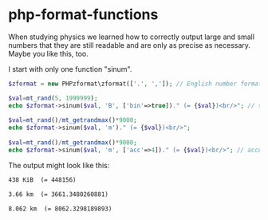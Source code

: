 # php-format-functions
When studying physics we learned how to correctly output large and small numbers that they are still readable and are only as precise as necessary. Maybe you like this, too.

I start with only one function "sinum".

```php
$zformat = new PHPzformat\zformat(['.', ',']); // English number format

$val=mt_rand(5, 1999999); 
echo $zformat->sinum($val, 'B', ['bin'=>true])." (= {$val})<br/>"; // set to binary instead of si prefices
 
$val=mt_rand()/mt_getrandmax()*9000; 
echo $zformat->sinum($val, 'm')." (= {$val})<br/>"; 
 
$val=mt_rand()/mt_getrandmax()*9000; 
echo $zformat->sinum($val, 'm', ['acc'=>4])." (= {$val})<br/>"; // accuracy is set to 4 decimal digits
```

The output might look like this:

```html
438 KiB  (= 448156)

3.66 km  (= 3661.3480260881)

8.062 km  (= 8062.3298189893)
```

